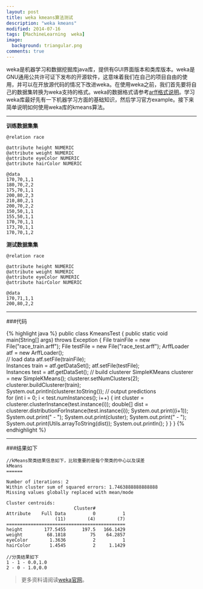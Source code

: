 ```yaml
---
layout: post
title: weka kmeans算法测试
description: "weka kmeans"
modified: 2014-07-16
tags: [MachineLearning  weka]
image:
  background: triangular.png
comments: true
---
```


weka是机器学习和数据挖掘库java库，提供有GUI界面版本和类库版本。weka是GNU通用公共许可证下发布的开源软件，这意味着我们在自己的项目自由的使用，并可以在开放源代码的情况下改进weka。在使用weka之前，我们首先要将自己的数据集转换为weka支持的格式。weka的数据格式请参考[arff格式说明][1]。学习weka库最好先有一下机器学习方面的基础知识，然后学习官方example。接下来简单说明如何使用weka库的kmeans算法。

-----

**训练数据集集**

```
@relation race

@attribute height NUMERIC
@attribute weight NUMERIC
@attribute eyeColor NUMERIC
@attribute hairColor NUMERIC

@data
170,70,1,1
180,70,2,2
175,70,1,1
200,80,2,3
210,80,2,1
200,70,2,2
150,50,1,1
155,50,1,1
170,70,1,1
173,70,1,1
170,70,1,2
```

**测试数据集集**

```
@relation race

@attribute height NUMERIC
@attribute weight NUMERIC
@attribute eyeColor NUMERIC
@attribute hairColor NUMERIC

@data
170,71,1,1
200,80,2,2
```

----


###代码

{% highlight java %}
public class KmeansTest {
	  public static void main(String[] args) throws Exception {
		    File trainFile = new File("race_train.arff");
		    File testFile  = new File("race_test.arff");
		    ArffLoader atf = new ArffLoader();  
		    // load data
		    atf.setFile(trainFile);  
		    Instances train = atf.getDataSet();
		    atf.setFile(testFile);  
		    Instances test = atf.getDataSet(); 
		    // build clusterer
		    SimpleKMeans clusterer = new SimpleKMeans();
		    clusterer.setNumClusters(2);
		    clusterer.buildClusterer(train);   
		    System.out.println(clusterer.toString());
		    // output predictions	    
		    for (int i = 0; i < test.numInstances(); i++) {
		      int cluster = clusterer.clusterInstance(test.instance(i));
		      double[] dist = clusterer.distributionForInstance(test.instance(i));
		      System.out.print((i+1));
		      System.out.print(" - ");
		      System.out.print(cluster);
		      System.out.print(" - ");
		      System.out.print(Utils.arrayToString(dist));
		      System.out.println();
		    } 
		  }
}
{% endhighlight  %}

-----

###结果如下

```
//kMeans聚类结果信息如下，比较重要的是每个聚类的中心以及误差
kMeans
======

Number of iterations: 2
Within cluster sum of squared errors: 1.7463888888888888
Missing values globally replaced with mean/mode

Cluster centroids:
                         Cluster#
Attribute    Full Data          0          1
                  (11)        (4)        (7)
============================================
height        177.5455      197.5   166.1429
weight         68.1818         75    64.2857
eyeColor        1.3636          2          1
hairColor       1.4545          2     1.1429

//分类结果如下
1 - 1 - 0.0,1.0
2 - 0 - 1.0,0.0

```

>更多资料请阅读[weka官网][2]。


  [1]: http://www.cs.waikato.ac.nz/ml/weka/arff.html
  [2]: http://www.cs.waikato.ac.nz/ml/weka/
